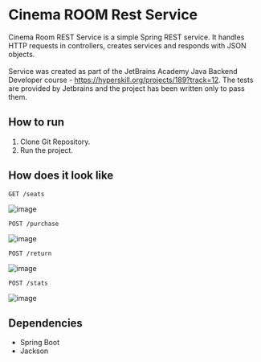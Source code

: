# Cinema ROOM Rest Service
Cinema Room REST Service is a simple Spring REST service.
It handles HTTP requests in controllers, creates services and responds with JSON objects.
<br><br>
Service was created as part of the JetBrains Academy Java Backend Developer course - https://hyperskill.org/projects/189?track=12.
The tests are provided by Jetbrains and the project has been written only to pass them.

## How to run
1. Clone Git Repository.
2. Run the project.

## How does it look like
```shell
GET /seats
```
![image](https://user-images.githubusercontent.com/76888617/163678373-0a0a36e4-25de-4e24-9277-6c327c3e1633.png)

```shell
POST /purchase
```
![image](https://user-images.githubusercontent.com/76888617/163678216-f60c81b5-810e-4476-96c0-6650a763af5e.png)

```shell
POST /return
```
![image](https://user-images.githubusercontent.com/76888617/163678244-d1de147e-49fd-4bde-909f-466fa66ace44.png)

```shell
POST /stats
```
![image](https://user-images.githubusercontent.com/76888617/163678337-236e9ed2-c8ae-4990-baee-094b4b6d76e0.png)


## Dependencies
- Spring Boot
- Jackson
